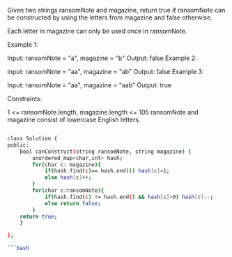 Given two strings ransomNote and magazine, return true if ransomNote can be constructed by using the letters from magazine and false otherwise.

Each letter in magazine can only be used once in ransomNote.

 

Example 1:

Input: ransomNote = "a", magazine = "b"
Output: false
Example 2:

Input: ransomNote = "aa", magazine = "ab"
Output: false
Example 3:

Input: ransomNote = "aa", magazine = "aab"
Output: true
 

Constraints:

1 <= ransomNote.length, magazine.length <= 105
ransomNote and magazine consist of lowercase English letters.




```bash

class Solution {
public:
    bool canConstruct(string ransomNote, string magazine) {
        unordered_map<char,int> hash;
        for(char c: magazine){
            if(hash.find(c)== hash.end()) hash[c]=1;
            else hash[c]++;
        }
        for(char c:ransomNote){
            if(hash.find(c) != hash.end() && hash[c]>0) hash[c]--;
            else return false;
        }
    return true;
    }

};

```bash
